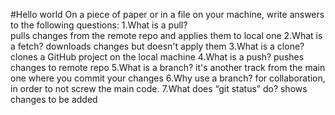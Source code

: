 #Hello world
On a piece of paper or in a file on your machine, write answers to the following questions:
1.What is a pull?  
  pulls changes from the remote repo and applies them to local one
2.What is a fetch?
  downloads changes but doesn't apply them
3.What is a clone?
  clones a GitHub project on the local machine
4.What is a push?
 pushes changes to remote repo
5.What is a branch?
  it's another track from the main one where you commit your changes
6.Why use a branch?
  for collaboration, in order to not screw the main code.
7.What does “git status” do?
  shows changes to be added
